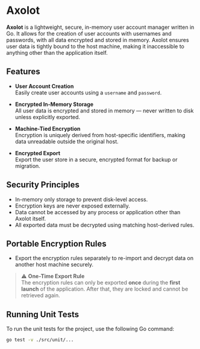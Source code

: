 # Axolot

**Axolot** is a lightweight, secure, in-memory user account manager written in Go. It allows for the creation of user accounts with usernames and passwords, with all data encrypted and stored in memory. Axolot ensures user data is tightly bound to the host machine, making it inaccessible to anything other than the application itself.

## Features

-  **User Account Creation**  
  Easily create user accounts using a `username` and `password`.

-  **Encrypted In-Memory Storage**  
  All user data is encrypted and stored in memory — never written to disk unless explicitly exported.

-  **Machine-Tied Encryption**  
  Encryption is uniquely derived from host-specific identifiers, making data unreadable outside the original host.

-  **Encrypted Export**  
  Export the user store in a secure, encrypted format for backup or migration.


## Security Principles

- In-memory only storage to prevent disk-level access.
- Encryption keys are never exposed externally.
- Data cannot be accessed by any process or application other than Axolot itself.
- All exported data must be decrypted using matching host-derived rules.


## Portable Encryption Rules

- Export the encryption rules separately to re-import and decrypt data on another host machine securely.

> ⚠️ **One-Time Export Rule**  
> The encryption rules can only be exported **once** during the **first launch** of the application. After that, they are locked and cannot be retrieved again.
> 

## Running Unit Tests

To run the unit tests for the project, use the following Go command:

```bash
go test -v ./src/unit/...
